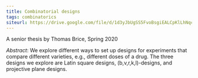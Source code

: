 ```yaml
---
title: Combinatorial designs
tags: combinatorics
siteurl: https://drive.google.com/file/d/1d3yJbUgSS5FvoBsgiEALCpKlLhNqcRwc/view?usp=sharing
---
```


A senior thesis by Thomas Brice, Spring 2020<!--more-->

*Abstract*: We explore different ways to set up designs for experiments that compare different varieties, e.g., different doses of a drug. The three designs we explore are Latin square designs, (b,v,r,k,l)-designs, and projective plane designs.